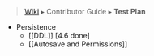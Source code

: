 > [Wiki](Home) ▸ Contributor Guide ▸ **Test Plan**

- Persistence
    - [[DDL]] [4.6 done]
    - [[Autosave and Permissions]]